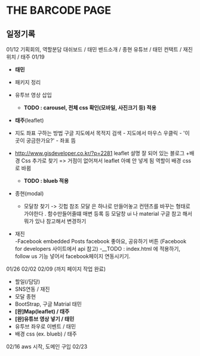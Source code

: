# THE BARCODE PAGE

## 일정기록
01/12 기획회의, 역할분담
	대쉬보드 / 태민
	밴드소개 / 종현
	유튜브 / 태민
	컨택트 / 재진
	위치 / 태주
01/19

- __태민__
 - 패키지 정리
 - 유투브 영상 삽입
	-  __TODO : carousel, 전체 css 확인(모바일, 사진크기 등) 적용__

- __태주__(leaflet)
 - 지도 좌표 구하는 방법
 		구글 지도에서 목적지 검색 - 지도에서 마우스 우클릭 - '이곳이 궁금한가요?' - 좌표 뜸
 - http://www.gisdeveloper.co.kr/?p=2281
        leaflet 설명 잘 되어 있는 블로그
        +배경 Css 추가로 찾기 => 거점이 없어져서 leaflet 아예 안 넣게 됨
        역할이 배경 css로 바뀜
	 - __TODO : blueb 적용__


- 종현(modal)
	- 모달창 찾기 -> 깃헙 참조
   모달 은 하나로 만들어놓고 컨텐츠를 바꾸는 형태로 가야한다 .
     함수만들어줄떄 매변 등록 등 
     모달창 ui 나 material 구글 참고 해서 뭐가 있나 참고해서 
     변경하기 
     

- 재진   
    -Facebook embedded Posts
     facebook 좋아요, 공유하기 버튼 
     (Facebook for developers 사이트에서 api 참고)
    -__TODO : index.html 에 적용하기, follow us 기능 넣어서 facebook페이지 연동시키기.

01/26
02/02
02/09 (까지 페이지 작업 완료)




- 할일(/담당)
 - SNS연동 / 재진
 - 모달 종현
 - BootStrap, 구글 Matrial 태민
 - __[완]Map(leaflet) / 태주__
 - __[완]유튜브 영상 넣기 / 태민__
 - 유투브 좌우로 이벤트 / 태민
 - 배경 css (ex. blueb) / 태주

02/16 aws 시작, 도메인 구입
02/23
